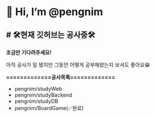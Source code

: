 

<html>
  <body>
    <h1> 👋 Hi, I’m @pengnim </h1>
    <h2># 🛠현재 깃허브는 공사중🛠</h2>
    <p><b>조금만 기다려주세요!</b></p>
    <p>아직 공사가 덜 됐지만 그동안 어떻게 공부해왔는지 보셔도 좋아요😁</p>
    <p><b>=============공사목록=============</b></p>
    <ul><li>pengnim/studyWeb</li>
      <li>pengnim/studyBackend</li>
      <li>pengnim/studyDB</li>
      <li>pengnim/BoardGame(✅완료)</li>
    </ul>
  </body>
  </html>
